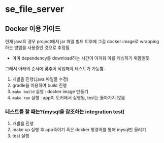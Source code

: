 # se_file_server

## Docker 이용 가이드

현재 java의 경우 project에서 jar 파일 빌드 이후에 그걸 docker image로 wrapping 하는 방법을 사용중인 것으로 추정됨
* 아마 dependency를 download하는 시간이 아까워 이를 캐싱하기 위함일듯

그래서 아래의 순서에 맞추어 작업해야 테스트가 가능함.

1. 개발을 진행(.java 파일들 수정)
2. gradle을 이용하여 build 진행
3. `make build` 실행 : docker image 만들기
4. `make run` 실행 : app이 도커에서 실행됨, test는 돌아가지 않음

### 테스트를 할 때는?(mysql을 참조하는 integration test)

1. 개발을 진행
2. make up 실행 후 app죽이기 혹은 docker 명령어를 통해 mysql만 올리기
3. test 실행



 

